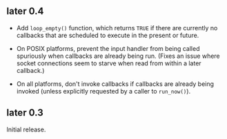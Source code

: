## later 0.4

* Add `loop_empty()` function, which returns `TRUE` if there are currently no callbacks that are scheduled to execute in the present or future.

* On POSIX platforms, prevent the input handler from being called spuriously when callbacks are already being run. (Fixes an issue where socket connections seem to starve when read from within a later callback.)

* On all platforms, don't invoke callbacks if callbacks are already being invoked (unless explicitly requested by a caller to `run_now()`).


## later 0.3

Initial release.
